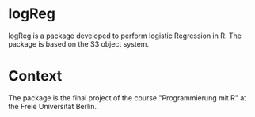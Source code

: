 # logReg 
logReg is a package developed to perform logistic Regression in R. 
The package is based on the S3 object system. 

# Context
The package is the final project of the course "Programmierung mit R" at the Freie Universität Berlin.
